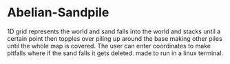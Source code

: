 # Abelian-Sandpile
1D grid represents the world and sand falls into the world and stacks until a certain point then topples over piling up around the base making other piles until the whole map is covered.
The user can enter coordinates to make pitfalls where if the sand falls it gets deleted.
made to run in a linux terminal.
